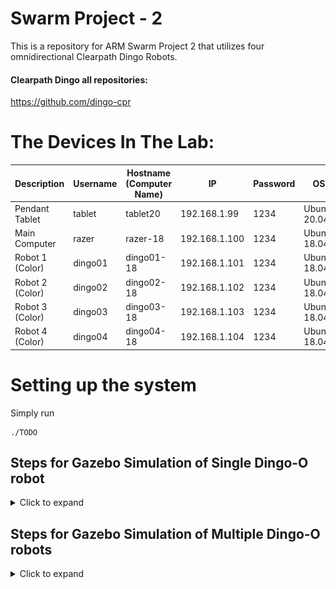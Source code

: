 # Swarm Project - 2
This is a repository for ARM Swarm Project 2 that utilizes four omnidirectional Clearpath Dingo Robots.

#### Clearpath Dingo all repositories:
https://github.com/dingo-cpr

# The Devices In The Lab:

| Description             | Username      | Hostname (Computer Name) | IP            | Password  | OS           | ROS     |
| ---                     | ---           | ---                      | ---           | ---       | ---          | ---     |
| Pendant Tablet          | tablet        | tablet20                 | 192.168.1.99  | 1234      | Ubuntu 20.04 | Noetic  |
| Main Computer           | razer         | razer-18                 | 192.168.1.100 | 1234      | Ubuntu 18.04 | Melodic |
| Robot 1 (Color)         | dingo01       | dingo01-18               | 192.168.1.101 | 1234      | Ubuntu 18.04 | Melodic |
| Robot 2 (Color)         | dingo02       | dingo02-18               | 192.168.1.102 | 1234      | Ubuntu 18.04 | Melodic |
| Robot 3 (Color)         | dingo03       | dingo03-18               | 192.168.1.103 | 1234      | Ubuntu 18.04 | Melodic |
| Robot 4 (Color)         | dingo04       | dingo04-18               | 192.168.1.104 | 1234      | Ubuntu 18.04 | Melodic |

# Setting up the system

Simply run
```
./TODO
```

## Steps for Gazebo Simulation of Single Dingo-O robot
<details> 
    <summary>Click to expand</summary>

(Reference: http://www.clearpathrobotics.com/assets/guides/melodic/dingo/simulation.html)

### Install some dependencies of Dingo Gazebo Simulation
```
sudo apt-get install ros-melodic-lms1xx # ROS driver for the SICK LMS1xx line of LIDARs.
sudo apt-get install ros-melodic-velodyne-simulator # Metapackage of Velodyne LIDAR simulation component
sudo apt-get install ros-melodic-hector-gazebo-plugins
sudo apt-get install ros-melodic-ridgeback-gazebo-plugins
sudo apt-get install ros-melodic-interactive-marker-twist-server
sudo apt-get install ros-melodic-ridgeback-control
sudo apt-get install ros-melodic-rqt-ez-publisher
```

### Default Gazebo Simulation Building Steps
```
cd;
mkdir catkin_ws_swarm2;
cd catkin_ws_swarm2;
rm -rf {*,.*};

git clone https://github.com/burakaksoy/Swarm-Robotics-2.git .;
cd src;
git clone -b melodic-devel https://github.com/burakaksoy/dingo.git;
git clone https://github.com/burakaksoy/dingo_simulator.git;
git clone https://github.com/burakaksoy/dingo_desktop.git;
git clone https://github.com/burakaksoy/AssistiveRobot-SimulationFiles.git;
git clone https://github.com/burakaksoy/RVizMeshVisualizer.git;


cd ..;
catkin_make -DCMAKE_BUILD_TYPE=Release;
source devel/setup.bash;
```

#### In your `~/.bashrc` file, add these:
```
source ~/catkin_ws_swarm2/devel/setup.bash

export GAZEBO_MODEL_PATH=~/catkin_ws_swarm2/src/AssistiveRobot-SimulationFiles/lab_gazebo/models
export GAZEBO_RESOURCE_PATH=~/catkin_ws_swarm2/src/AssistiveRobot-SimulationFiles/lab_gazebo/worlds
```

### Running the simulation
#### Gazebo simulation:
```
roslaunch dingo_gazebo empty_world.launch x:=0. y:=0. yaw:=0. config:=front_laser
```
For other config options see: https://github.com/dingo-cpr/dingo/tree/melodic-devel/dingo_description
and create a config file in `.../dingo/dingo_description/urdf/configs/`

Another option for configurations is export their environment variables. For example:
```
export DINGO_OMNI=1
export DINGO_LASER=1
export DINGO_LASER_MODEL='ust10' # or 'lms1xx'
export DINGO_IMU_MICROSTRAIN=1
roslaunch dingo_gazebo empty_world.launch x:=1. y:=0. yaw:=0.
```

#### Corresponding RVIZ:
```
roslaunch dingo_viz view_robot.launch
```

#### To send simple velocity commands to the robot you can use rqt_ez_publisher:
```
rosrun rqt_ez_publisher rqt_ez_publisher
```
and send messages to `\cmd_vel` topic.

</details> 

## Steps for Gazebo Simulation of Multiple Dingo-O robots

<details>
    <summary>Click to expand</summary>

Assuming that you already did the dependancy installations and building in [**Steps for Gazebo Simulation of (Single) Dingo-O robot**](#steps-for-gazebo-simulation-of-single-dingo-o-robot) section.

### Running the simulation in Empty World
This command launches the corresponding RVIZ and the rqt_ez_publisher all together. 
```
roslaunch dingo_gazebo empty_world_multi.launch
```
Note that RVIZ TF frames are reported by `robot_localization` package that uses the _odometry_ and _IMU_ information, hence drifts after a while, but it is more realistic in that sense.
<!-- TODO: ADD image here -->
![View in empty world](./.imgs/empty_world_multi.png)

### Running the simulation in CII 8th Floor Lab
This is an example lab environment to visualize the scales of Dingo robots.
This command launches the corresponding RVIZ and the rqt_ez_publisher all together in CII 8th floor lab.
```
roslaunch dingo_gazebo empty_lab_multi.launch
```
Note that RVIZ TF frames are reported by `robot_localization` package that uses the _odometry_ and _IMU_ information, hence drifts after a while, but more realistic.
<!-- TODO: ADD image here -->
![View in CII 8th Floor Lab](./.imgs/empty_lab_multi.png)

### Running the simulation in Empty World with ground truth
This command launches the simulation with ground truth reported TF frames to RVIZ. Again, launching the corresponding RVIZ and the rqt_ez_publisher is embedded all together. 
```
roslaunch dingo_gazebo empty_world_multi_ground_truth.launch
```
Note that RVIZ TF frames are reported by `message_to_tf` package that uses the _ground truth_ data coming from `gazebo_ros_p3d` plugin, hence it is exact representation of the Gazebo World.
Therefore, this command does not launch the Gazebo client GUI to save computational power, but could be re-enabled with gui parameter set to true in the launch file.
<!-- TODO: ADD image here -->
![Empty World with ground truth](./.imgs/empty_world_multi_ground_truth.png)

### Running the simulation in Demonstration Floor - Highbay

This command launches the corresponding RVIZ and the rqt_ez_publisher all together. 
```
roslaunch dingo_gazebo empty_highbay_multi.launch
```
Note that RVIZ TF frames are reported by `robot_localization` package that uses the _odometry_ and _IMU_ information, hence drifts after a while, but it is more realistic in that sense.
<!-- TODO: ADD image here -->
![View in Empty Highbay](./.imgs/empty_highbay_multi.png)

For a simulation that includes the representative workstations and the workers run:
```
roslaunch dingo_gazebo highbay_multi.launch
```
![View in Highbay](./.imgs/highbay_multi.png)

### Running the simulation in Demonstration Floor - Highbay with ground truth
This command launches the simulation with ground truth reported TF frames to RVIZ. Again, launching the corresponding RVIZ and the rqt_ez_publisher is embedded all together. 
```
roslaunch swarm2_launch multi_dingo_sim_with_rviz_and_ez_publisher_highbay.launch
```
Note that RVIZ TF frames are reported by `message_to_tf` package that uses the _ground truth_ data coming from `gazebo_ros_p3d` plugin, hence it is exact representation of the Gazebo World.
Therefore, this command does not launch the Gazebo client GUI to save computational power, but could be re-enabled with gui parameter set to true in the launch file.
<!-- TODO: ADD image here -->
![Highbay World with ground truth](./.imgs/highbay_multi_ground_truth.png)

### Running the simulation in Anchor Industries Representative Plant Floor

**!!!IN PROGRESS, NOT DONE YET!!!**

This command launches the corresponding RVIZ and the rqt_ez_publisher all together. 
```
roslaunch dingo_gazebo plant_floor_multi.launch
```
Note that RVIZ TF frames are reported by `robot_localization` package that uses the _odometry_ and _IMU_ information, hence drifts after a while, but it is more realistic in that sense.
<!-- TODO: ADD image here -->

</details>